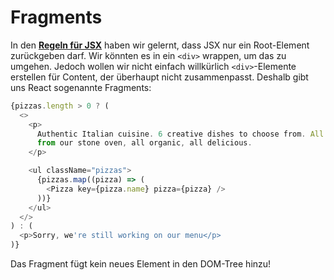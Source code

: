 # Fragments

In den [**Regeln für JSX**](JSX.md#generelle-regeln) haben wir gelernt, dass JSX nur ein Root-Element zurückgeben darf. Wir könnten es in ein 
`<div>` wrappen, um das zu umgehen. Jedoch wollen wir nicht einfach willkürlich `<div>`-Elemente erstellen für Content, der überhaupt nicht 
zusammenpasst. Deshalb gibt uns React sogenannte Fragments:

````Typescript
{pizzas.length > 0 ? (
  <>
    <p>
      Authentic Italian cuisine. 6 creative dishes to choose from. All
      from our stone oven, all organic, all delicious.
    </p>

    <ul className="pizzas">
      {pizzas.map((pizza) => (
        <Pizza key={pizza.name} pizza={pizza} />
      ))}
    </ul>
  </>
) : (
  <p>Sorry, we're still working on our menu</p>
)}
````

Das Fragment fügt kein neues Element in den DOM-Tree hinzu!